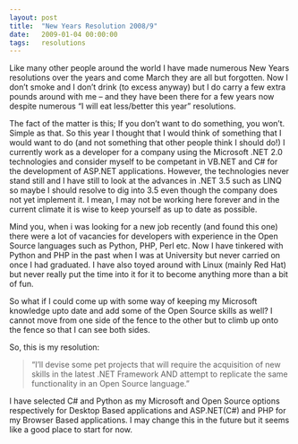```yaml
---
layout: post
title:  "New Years Resolution 2008/9"
date:   2009-01-04 00:00:00
tags:   resolutions
---
```

Like many other people around the world I have made numerous New Years resolutions over the years and come March they are all but forgotten. Now I don’t smoke and I don’t drink (to excess anyway) but I do carry a few extra pounds around with me – and they have been there for a few years now despite numerous “I will eat less/better this year” resolutions.

The fact of the matter is this; If you don’t want to do something, you won’t. Simple as that. So this year I thought that I would think of something that I would want to do (and not something that other people think I should do!) I currently work as a developer for a company using the Microsoft .NET 2.0 technologies and consider myself to be competant in VB.NET and C# for the development of ASP.NET applications. However, the technologies never stand still and I have still to look at the advances in .NET 3.5 such as LINQ so maybe I should resolve to dig into 3.5 even though the company does not yet implement it. I mean, I may not be working here forever and in the current climate it is wise to keep yourself as up to date as possible. 
<!--more-->
Mind you, when i was looking for a new job recently (and found this one) there were a lot of vacancies for developers with experience in the Open Source languages such as Python, PHP, Perl etc. Now I have tinkered with Python and PHP in the past when I was at University but never carried on once I had graduated. I have also toyed around with Linux (mainly Red Hat) but never really put the time into it for it to become anything more than a bit of fun. 

So what if I could come up with some way of keeping my Microsoft knowledge upto date and add some of the Open Source skills as well? I cannot move from one side of the fence to the other but to climb up onto the fence so that I can see both sides. 

So, this is my resolution:

>“I’ll devise some pet projects that will require the acquisition of new skills in the latest .NET Framework AND attempt to replicate the same functionality in an Open Source language.”

I have selected C# and Python as my Microsoft and Open Source options respectively for Desktop Based applications and ASP.NET(C#) and PHP for my Browser Based applications. I may change this in the future but it seems like a good place to start for now.
